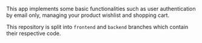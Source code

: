 This app implements some basic functionalities such as user authentication by email only, managing your product wishlist and shopping cart.

This repository is split into `frontend` and `backend` branches which contain their respective code.
